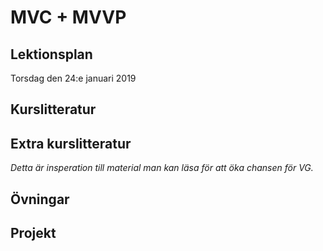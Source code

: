 # MVC + MVVP

## Lektionsplan
Torsdag den 24:e januari 2019


## Kurslitteratur
## Extra kurslitteratur
*Detta är insperation till material man kan läsa för att öka chansen för VG.*
## Övningar
## Projekt
